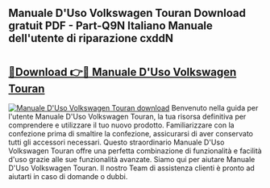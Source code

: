 ## Manuale D'Uso Volkswagen Touran Download gratuit PDF - Part-Q9N Italiano Manuale dell'utente di riparazione cxddN

# <h2><a href="http://dfgde6.blite.top/?on=Manuale+D%27Uso+Volkswagen+Touran">🔗Download 👉🔴 Manuale D'Uso Volkswagen Touran</a></h2>

[![Manuale D'Uso Volkswagen Touran download](https://i.imgur.com/lujVjoI.png)](http://dfgde6.blite.top/?on=Manuale+D%27Uso+Volkswagen+Touran)
Benvenuto nella guida per l'utente Manuale D'Uso Volkswagen Touran, la tua risorsa definitiva per comprendere e utilizzare il tuo nuovo prodotto. Familiarizzare con la confezione prima di smaltire la confezione, assicurarsi di aver conservato tutti gli accessori necessari. Questo straordinario Manuale D'Uso Volkswagen Touran offre una perfetta combinazione di funzionalità e facilità d'uso grazie alle sue funzionalità avanzate. Siamo qui per aiutare Manuale D'Uso Volkswagen Touran. Il nostro Team di assistenza clienti è pronto ad aiutarti in caso di domande o dubbi.
